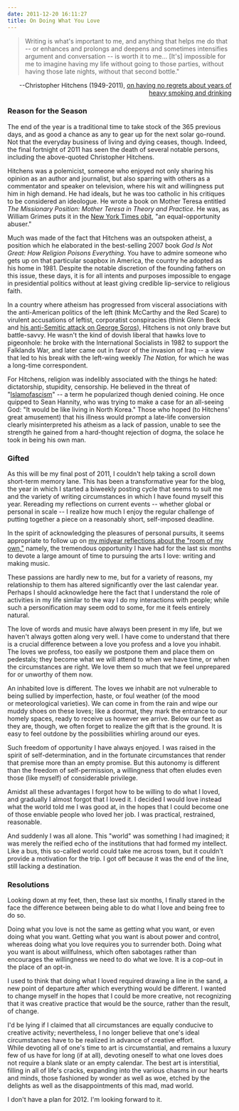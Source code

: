```yaml
---
date: 2011-12-20 16:11:27
title: On Doing What You Love
---
```


<blockquote>Writing is what's important to me, and anything that helps me do that -- or enhances and prolongs and deepens and sometimes intensifies argument and conversation -- is worth it to me... [It's] impossible for me to imagine having my life without going to those parties, without having those late nights, without that second bottle."</blockquote>
<p style="text-align: right;">--Christopher Hitchens (1949-2011), <a href="http://www.nytimes.com/2011/12/16/arts/christopher-hitchens-is-dead-at-62-obituary.html" target="_blank">on having no regrets
about years of heavy smoking and drinking</a></p>

<h3>Reason for the Season</h3>
The end of the year is a traditional time to take stock of the 365 previous days, and as good a chance as any to gear up for the next solar go-round. Not that the everyday business of living and dying ceases, though. Indeed, the final fortnight of 2011 has seen the death of several notable persons, including the above-quoted Christopher Hitchens.

Hitchens was a polemicist, someone who enjoyed not only sharing his opinion as an author and journalist, but also sparring with others as a commentator and speaker on television, where his wit and willingness put him in high demand. He had ideals, but he was too catholic in his critiques to be considered an ideologue. He wrote a book on Mother Teresa entitled <em>The Missionary Position: Mother Teresa in Theory and Practice</em>. He was, as William Grimes puts it in the <a href="http://www.nytimes.com/2011/12/16/arts/christopher-hitchens-is-dead-at-62-obituary.html" target="_blank">New York Times obit</a>, "an equal-opportunity abuser."

<!--more-->Much was made of the fact that Hitchens was an outspoken atheist, a position which he elaborated in the best-selling 2007 book <em>God Is Not Great: How Religion Poisons Everything</em>. You have to admire someone who gets up on that particular soapbox in America, the country he adopted as his home in 1981. Despite the notable discretion of the founding fathers on this issue, these days, it is for all intents and purposes impossible to engage in presidential politics without at least giving credible lip-service to religious faith.

In a country where atheism has progressed from visceral associations with the anti-American politics of the left (think McCarthy and the Red Scare) to virulent accusations of leftist, corporatist conspiracies (think Glenn Beck and <a href="http://mediamatters.org/research/201011090036" target="_blank">his anti-Semitic attack on George Soros</a>), Hitchens is not only brave but battle-savvy. He wasn't the kind of dovish liberal that hawks love to pigeonhole: he broke with the International Socialists in 1982 to support the Falklands War, and later came out in favor of the invasion of Iraq -- a view that led to his break with the left-wing weekly <em>The Nation, </em>for which he was a long-time correspondent.

For Hitchens, religion was indelibly associated with the things he hated: dictatorship, stupidity, censorship. He believed in the threat of "<a href="http://en.wikipedia.org/wiki/Islamofascism" target="_blank">Islamofascism</a>" -- a term he popularized though denied coining. He once quipped to Sean Hannity, who was trying to make a case for an all-seeing God: "It would be like living in North Korea." Those who hoped (to Hitchens' great amusement) that his illness would prompt a late-life conversion clearly misinterpreted his atheism as a lack of passion, unable to see the strength he gained from a hard-thought rejection of dogma, the solace he took in being his own man.
<h3>Gifted</h3>
As this will be my final post of 2011, I couldn't help taking a scroll down short-term memory lane. This has been a transformative year for the blog, the year in which I started a biweekly posting cycle that seems to suit me and the variety of writing circumstances in which I have found myself this year. Rereading my reflections on current events -- whether global or personal in scale -- I realize how much I enjoy the regular challenge of putting together a piece on a reasonably short, self-imposed deadline.

In the spirit of acknowledging the pleasures of personal pursuits, it seems appropriate to follow up on <a href="http://www.lightthetunnel.net/?p=78">my midyear reflections about the "room of my own,"</a> namely, the tremendous opportunity I have had for the last six months to devote a large amount of time to pursuing the arts I love: writing and making music.

These passions are hardly new to me, but for a variety of reasons, my relationship to them has altered significantly over the last calendar year. Perhaps I should acknowledge here the fact that I understand the role of activities in my life similar to the way I do my interactions with people; while such a personification may seem odd to some, for me it feels entirely natural.

The love of words and music have always been present in my life, but we haven't always gotten along very well. I have come to understand that there is a crucial difference between a love you profess and a love you inhabit. The loves we profess, too easily we postpone them and place them on pedestals; they become what we will attend to when we have time, or when the circumstances are right. We love them so much that we feel unprepared for or unworthy of them now.

An inhabited love is different. The loves we inhabit are not vulnerable to being sullied by imperfection, haste, or foul weather (of the mood or meteorological varieties). We can come in from the rain and wipe our muddy shoes on these loves; like a doormat, they mark the entrance to our homely spaces, ready to receive us however we arrive. Below our feet as they are, though, we often forget to realize the gift that is the ground. It is easy to feel outdone by the possibilities whirling around our eyes.

Such freedom of opportunity I have always enjoyed. I was raised in the spirit of self-determination, and in the fortunate circumstances that render that premise more than an empty promise. But this autonomy is different than the freedom of self-permission, a willingness that often eludes even those (like myself) of considerable privilege.

Amidst all these advantages I forgot how to be willing to do what I loved, and gradually I almost forgot that I loved it. I decided I would love instead what the world told me I was good at, in the hopes that I could become one of those enviable people who loved her job. I was practical, restrained, reasonable.

And suddenly I was all alone. This "world" was something I had imagined; it was merely the reified echo of the institutions that had formed my intellect. Like a bus, this so-called world could take me across town, but it couldn't provide a motivation for the trip. I got off because it was the end of the line, still lacking a destination.
<h3>Resolutions</h3>
Looking down at my feet, then, these last six months, I finally stared in the face the difference between being able to do what I love and being free to do so.

Doing what you love is not the same as getting what you want, or even doing what you want. Getting what you want is about power and control, whereas doing what you love requires you to surrender both. Doing what you want is about willfulness, which often sabotages rather than encourages the willingness we need to do what we love. It is a cop-out in the place of an opt-in.

I used to think that doing what I loved required drawing a line in the sand, a new point of departure after which everything would be different. I wanted to change myself in the hopes that I could be more creative, not recognizing that it was creative practice that would be the source, rather than the result, of change.

I'd be lying if I claimed that all circumstances are equally conducive to creative activity; nevertheless, I no longer believe that one's ideal circumstances have to be realized in advance of creative effort. While devoting all of one's time to art is circumstantial, and remains a luxury few of us have for long (if at all), devoting oneself to what one loves does not require a blank slate or an empty calendar. The best art is interstitial, filling in all of life's cracks, expanding into the various chasms in our hearts and minds, those fashioned by wonder as well as woe, etched by the delights as well as the disappointments of this mad, mad world.

I don't have a plan for 2012. I'm looking forward to it.
